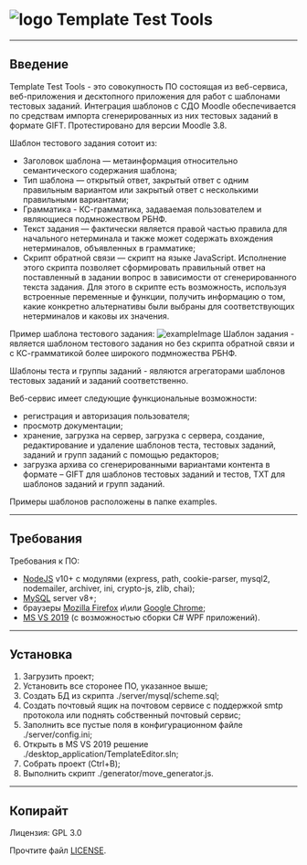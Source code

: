  # ![logo](https://i.ibb.co/4g35khV/upload.png) Template Test Tools
--------------
## Введение
Template Test Tools - это совокупность ПО состоящая из веб-сервиса, веб-приложения и десктопного приложения для работ с шаблонами тестовых заданий. Интеграция шаблонов с СДО Moodle обеспечивается по средствам импорта сгенерированных из них тестовых заданий в формате GIFT. Протестировано для версии Moodle 3.8. 

Шаблон тестового задания сотоит из:
* Заголовок шаблона — метаинформация относительно семантического содержания шаблона; 
* Тип шаблона — открытый ответ, закрытый ответ с одним правильным вариантом или закрытый ответ с несколькими правильными вариантами; 
* Грамматика - КС-грамматика, задаваемая пользователем и являющиеся подмножеством РБНФ. 
* Текст задания — фактически является правой частью правила для начального нетерминала и также может содержать вхождения нетерминалов, объявленных в грамматике; 
* Cкрипт обратной связи — скрипт на языке JavaScript. Исполнение этого скрипта позволяет сформировать правильный ответ на поставленный в задании вопрос в зависимости от сгенерированного текста задания. Для этого в скрипте есть возможность, используя встроенные переменные и функции, получить информацию о том, какие конкретно альтернативы были выбраны для соответствующих нетерминалов и каковы их значения.

Пример шаблона тестового задания:
![exampleImage](https://i.ibb.co/93MVvd9/image.png)
Шаблон задания - является шаблоном тестового задания но без скрипта обратной связи и с КС-грамматикой более широкого подмножества РБНФ.

Шаблоны теста и группы заданий - являются агрегаторами шаблонов тестовых заданий и заданий соответственно.

Веб-сервис имеет следующие функциональные возможности:
* регистрация и авторизация пользователя; 
* просмотр документации; 
* хранение, загрузка на сервер, загрузка с сервера, создание, редактирование и удаление шаблонов теста, тестовых заданий, заданий и групп заданий с помощью редакторов; 
* загрузка архива со сгенерированными вариантами контента в формате – GIFT для шаблонов тестовых заданий и тестов, TXT для шаблонов заданий и групп заданий.
 
 Примеры шаблонов расположены в папке examples.
 
--------------
## Требования
Требования к ПО:
* [NodeJS](https://nodejs.org/) v10+ с модулями (express, path, cookie-parser, mysql2, nodemailer, archiver, ini, crypto-js, zlib, chai);
* [MySQL](https://dev.mysql.com/downloads/mysql/) server v8+;
* браузеры [Mozilla Firefox](https://www.mozilla.org) и\или [Google Chrome](https://www.google.com/chrome/);
* [MS VS 2019](https://visualstudio.microsoft.com) (с возможностью сборки C# WPF приложений).
--------------
## Установка
1. Загрузить проект;
2. Установить все сторонее ПО, указанное выше;
3. Создать БД из скрипта ./server/mysql/scheme.sql;
4. Создать почтовый ящик на почтовом сервисе с поддержкой smtp протокола или поднять собственный почтовый сервис;
5. Заполнить все пустые поля в конфигурационном файле ./server/config.ini;
6. Открыть в MS VS 2019 решение ./desktop_application/TemplateEditor.sln;
7. Собрать проект (Ctrl+B);
8. Выполнить скрипт ./generator/move_generator.js.
--------------
## Копирайт
Лицензия: GPL 3.0

Прочтите файл [LICENSE](./LICENSE).

